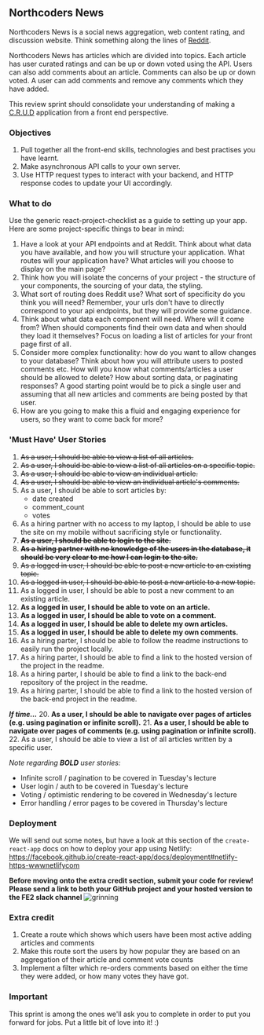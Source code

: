 ## Northcoders News

Northcoders News is a social news aggregation, web content rating, and discussion website. Think something along the lines of [Reddit](https://www.reddit.com/).

Northcoders News has articles which are divided into topics. Each  article has user curated ratings and can be up or down voted using the  API. Users can also add comments about an article. Comments can also be  up or down voted. A user can add comments and remove any comments which  they have added.

This review sprint should consolidate your understanding of making a [C.R.U.D](https://en.wikipedia.org/wiki/Create,_read,_update_and_delete) application from a front end perspective.

### 

### Objectives

1. Pull together all the front-end skills, technologies and best practises you have learnt.
2. Make asynchronous API calls to your own server.
3. Use HTTP request types to interact with your backend, and HTTP response codes to update your UI accordingly.

### 

### What to do

Use the generic react-project-checklist as a guide to setting up your  app. Here are some project-specific things to bear in mind:

1. Have a look at your API endpoints and at Reddit. Think about what  data you have available, and how you will structure your application.  What routes will your application have? What articles will you choose to  display on the main page?
2. Think how you will isolate the concerns of your project - the  structure of your components, the sourcing of your data, the styling.
3. What sort of routing does Reddit use? What sort of specificity do you  think you will need? Remember, your urls don't have to directly  correspond to your api endpoints, but they will provide some guidance.
4. Think about what data each component will need. Where will it come  from? When should components find their own data and when should they  load it themselves? Focus on loading a list of articles for your front  page first of all.
5. Consider more complex functionality: how do you want to allow changes  to your database? Think about how you will attribute users to posted  comments etc. How will you know what comments/articles a user should be  allowed to delete? How about sorting data, or paginating responses? A  good starting point would be to pick a single user and assuming that all  new articles and comments are being posted by that user.
6. How are you going to make this a fluid and engaging experience for users, so they want to come back for more?

### 

### 'Must Have' User Stories

1. ~~As a user, I should be able to view a list of all articles.~~
2. ~~As a user, I should be able to view a list of all articles on a specific topic.~~
3. ~~As a user, I should be able to view an individual article.~~
4. ~~As a user, I should be able to view an individual article's comments.~~
5. As a user, I should be able to sort articles by: 
   - date created
   - comment_count
   - votes
6. As a hiring partner with no access to my laptop, I should be able to  use the site on my mobile without sacrificing style or functionality.
7. **~~As a user, I should be able to login to the site.~~**
8. **~~As a hiring partner with no knowledge of the users in the database, it should be very clear to me how I can login to the site.~~**
9. ~~As a logged in user, I should be able to post a new article to an existing topic.~~
10. ~~As a logged in user, I should be able to post a new article to a new topic.~~
11. As a logged in user, I should be able to post a new comment to an existing article.
12. **As a logged in user, I should be able to vote on an article.**
13. **As a logged in user, I should be able to vote on a comment.**
14. **As a logged in user, I should be able to delete my own articles.**
15. **As a logged in user, I should be able to delete my own comments.**
16. As a hiring parter, I should be able to follow the readme instructions to easily run the project locally.
17. As a hiring parter, I should be able to find a link to the hosted version of the project in the readme.
18. As a hiring parter, I should be able to find a link to the back-end repository of the project in the readme.
19. As a hiring parter, I should be able to find a link to the hosted version of the back-end project in the readme.

***If time...*** 20. **As a user, I should be able to navigate over pages of articles (e.g. using pagination or infinite scroll).** 21. **As a user, I should be able to navigate over pages of comments (e.g. using pagination or infinite scroll).** 22. As a user, I should be able to view a list of all articles written by a specific user.

*Note regarding **BOLD** user stories:*

- Infinite scroll / pagination to be covered in Tuesday's lecture
- User login / auth to be covered in Tuesday's lecture
- Voting / optimistic rendering to be covered in Wednesday's lecture
- Error handling / error pages to be covered in Thursday's lecture

### 

### Deployment

We will send out some notes, but have a look at this section of the `create-react-app` docs on how to deploy your app using Netlify: <https://facebook.github.io/create-react-app/docs/deployment#netlify-https-wwwnetlifycom>

**Before moving onto the extra credit section, submit your code  for review! Please send a link to both your GitHub project and your  hosted version to the FE2 slack channel** ![grinning](https://github.githubassets.com/images/icons/emoji/unicode/1f600.png)

### 

### Extra credit

1. Create a route which shows which users have been most active adding articles and comments
2. Make this route sort the users by how popular they are based on an aggregation of their article and comment vote counts
3. Implement a filter which re-orders comments based on either the time they were added, or how many votes they have got.

### 

### Important

This sprint is among the ones we'll ask you to complete in order to  put you forward for jobs. Put a little bit of love into it! :)